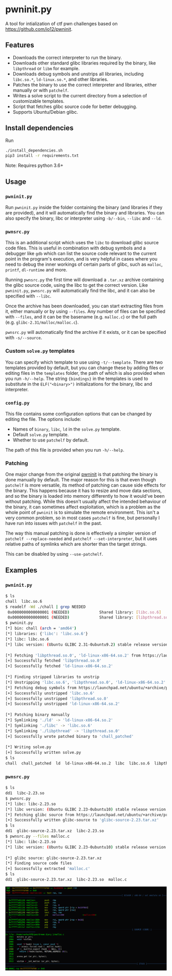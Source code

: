 # pwninit.py

A tool for intialization of ctf pwn challenges based on https://github.com/io12/pwninit.

## Features

* Downloads the correct interpreter to run the binary.
* Downloads other standard glibc libraries required by the binary, like `libpthread` or `libm` for example.
* Downloads debug symbols and unstrips all libraries, including `libc.so.*`, `ld-linux.so.*`, and other libraries.
* Patches the binary to use the correct interpreter and libraries, either manually or with `patchelf`.
* Writes a solve script to the current directory from a selection of customizable templates.
* Script that fetches glibc source code for better debugging.
* Supports Ubuntu/Debian glibc.

## Install dependencies

Run
```bash
./install_dependencies.sh
pip3 install -r requirements.txt
```
Note: Requires python 3.6+

## Usage

### `pwninit.py`

Run `pwninit.py` inside the folder containing the binary (and libraries if they are provided), and it will automatically find the binary and libraries.
You can also specify the binary, libc or interpreter using `-b/--bin`, `--libc` and `--ld`.

### `pwnsrc.py`

This is an additional script which uses the `libc` to download glibc source code files.
This is useful in combination with debug symbols and a debugger like `gdb` which can list the source code relevant to the current point in the program's execution, and is very helpful in cases where you need to debug the inner workings of certain parts of glibc, such as `malloc`, `printf`, `dl-runtime` and more.

Running `pwnsrc.py` the first time will download a `.tar.xz` archive containing the glibc source code, using the libc to get the correct version.
Like `pwninit.py`, `pwnsrc.py` will automatically find the libc, and it can also be specified with `--libc`.

Once the archive has been downloaded, you can start extracting files from it, either manually or by using `--files`.
Any number of files can be specified with `--files`, and it can be the basename (e.g. `malloc.c`) or the full path (e.g. `glibc-2.31/malloc/malloc.c`).

`pwnsrc.py` will automatically find the archive if it exists, or it can be specified with `-s/--source`.

### Custom `solve.py` templates

You can specify which template to use using `-t/--template`.
There are two templates provided by default, but you can change these by adding files or editing files in the `templates` folder, the path of which is also provided when you run `-h/--help`.
The string `{bindings}` in the templates is used to substitute in the `ELF("<binary>")` initializations for the binary, libc and interpreter.

### `config.py`

This file contains some configuration options that can be changed by editing the file.
The options include:
* Names of `binary`, `libc`, `ld` in the `solve.py` template.
* Default `solve.py` template.
* Whether to use `patchelf` by default.

The path of this file is provided when you run `-h/--help`.

### Patching

One major change from the original [pwninit](https://github.com/io12/pwninit) is that patching the binary is done manually by default.
The major reason for this is that even though `patchelf` is more versatile, its method of patching can cause side effects for the binary.
This happens because it has to resize and move data sections, and so the binary is loaded into memory differently to how it would've been without patching.
While this doesn't usually affect the intended behaviour of the binary, it can sometimes affect exploitation, which is a problem as the whole point of `pwninit` is to simulate the remote environment.
This isn't a very common problem, so in most cases `patchelf` is fine, but personally I have run into issues with `patchelf` in the past.

The way this manual patching is done is effectively a simpler version of `patchelf --replace-needed` and `patchelf --set-interpreter`, but it uses relative paths of symlinks which are shorter than the target strings.

This can be disabled by using `--use-patchelf`.

## Examples

### `pwninit.py`

```bash
$ ls
chall  libc.so.6
$ readelf -Wd ./chall | grep NEEDED
 0x0000000000000001 (NEEDED)             Shared library: [libc.so.6]
 0x0000000000000001 (NEEDED)             Shared library: [libpthread.so.0]
$ pwninit.py 
[*] bin: chall (arch = 'amd64')
[*] libraries: {'libc': 'libc.so.6'}
[*] libc: libc.so.6
[*] libc version: (Ubuntu GLIBC 2.31-0ubuntu9.2) stable release version 2.31.

[*] Fetching 'libpthread.so.0', 'ld-linux-x86-64.so.2' from https://launchpad.net/ubuntu/+archive/primary/+files/libc6_2.31-0ubuntu9.2_amd64.deb
[+] Successfully fetched 'libpthread.so.0'
[+] Successfully fetched 'ld-linux-x86-64.so.2'

[*] Finding stripped libraries to unstrip
[*] Unstripping 'libc.so.6', 'libpthread.so.0', 'ld-linux-x86-64.so.2'
[*] Fetching debug symbols from https://launchpad.net/ubuntu/+archive/primary/+files/libc6-dbg_2.31-0ubuntu9.2_amd64.deb
[+] Successfully unstripped 'libc.so.6'
[+] Successfully unstripped 'libpthread.so.0'
[+] Successfully unstripped 'ld-linux-x86-64.so.2'

[*] Patching binary manually
[*] Symlinking './ld' -> 'ld-linux-x86-64.so.2'
[*] Symlinking './libc' -> 'libc.so.6'
[*] Symlinking './libpthread' -> 'libpthread.so.0'
[+] Successfully wrote patched binary to 'chall_patched'

[*] Writing solve.py
[+] Successfully written solve.py
$ ls
chall  chall_patched  ld  ld-linux-x86-64.so.2  libc  libc.so.6  libpthread  libpthread.so.0  solve.py
```

### `pwnsrc.py`

```bash
$ ls
dd1  libc-2.23.so
$ pwnsrc.py
[*] libc: libc-2.23.so
[*] libc version: (Ubuntu GLIBC 2.23-0ubuntu10) stable release version 2.23, by Roland McGrath et al.
[*] Fetching glibc source from https://launchpad.net/ubuntu/+archive/primary/+files/glibc-source_2.23-0ubuntu10_all.deb
[+] Successfully written glibc-source to 'glibc-source-2.23.tar.xz'
$ ls
dd1  glibc-source-2.23.tar.xz  libc-2.23.so
$ pwnsrc.py --files malloc.c
[*] libc: libc-2.23.so
[*] libc version: (Ubuntu GLIBC 2.23-0ubuntu10) stable release version 2.23, by Roland McGrath et al.

[*] glibc source: glibc-source-2.23.tar.xz
[*] Finding source code files
[+] Successfully extracted 'malloc.c'
$ ls
dd1  glibc-source-2.23.tar.xz  libc-2.23.so  malloc.c
```
![](assets/gdb_malloc_example.png)
